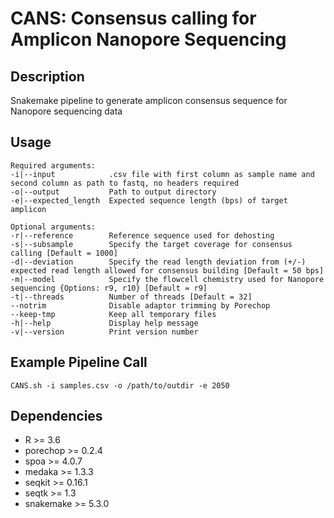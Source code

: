 # CANS: Consensus calling for Amplicon Nanopore Sequencing

## Description
Snakemake pipeline to generate amplicon consensus sequence for Nanopore sequencing data

## Usage
```
Required arguments:
-i|--input            .csv file with first column as sample name and second column as path to fastq, no headers required
-o|--output           Path to output directory
-e|--expected_length  Expected sequence length (bps) of target amplicon

Optional arguments:
-r|--reference        Reference sequence used for dehosting
-s|--subsample        Specify the target coverage for consensus calling [Default = 1000]
-d|--deviation        Specify the read length deviation from (+/-) expected read length allowed for consensus building [Default = 50 bps]
-m|--model            Specify the flowcell chemistry used for Nanopore sequencing {Options: r9, r10} [Default = r9]
-t|--threads          Number of threads [Default = 32]
--notrim              Disable adaptor trimming by Porechop
--keep-tmp            Keep all temporary files
-h|--help             Display help message
-v|--version          Print version number
```

## Example Pipeline Call
```
CANS.sh -i samples.csv -o /path/to/outdir -e 2050
```

## Dependencies
* R >= 3.6
* porechop >= 0.2.4
* spoa >= 4.0.7
* medaka >= 1.3.3
* seqkit >= 0.16.1
* seqtk >= 1.3
* snakemake >= 5.3.0